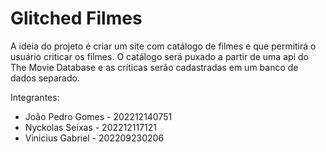 # Glitched Filmes
 A ideia do projeto é criar um site com catálogo de filmes e que permitirá o usuário criticar os filmes.
 O catálogo será puxado a partir de uma api do The Movie Database e as críticas serão cadastradas em um banco de dados separado.

Integrantes:
- João Pedro Gomes - 202212140751
- Nyckolas Seixas  - 202212117121
- Vinicius Gabriel - 202209230206